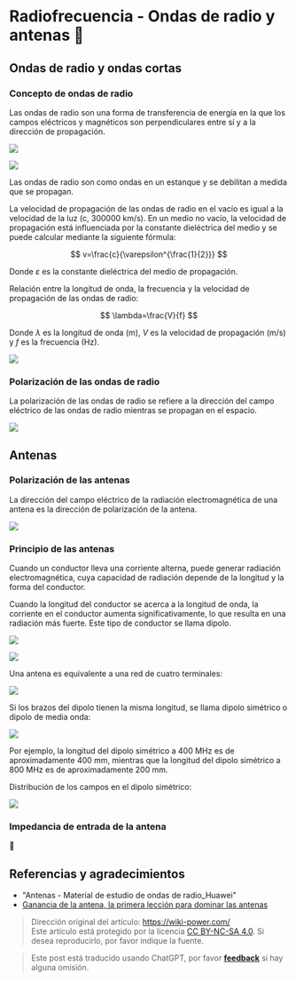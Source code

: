 # Radiofrecuencia - Ondas de radio y antenas 🚧

## Ondas de radio y ondas cortas

### Concepto de ondas de radio

Las ondas de radio son una forma de transferencia de energía en la que los campos eléctricos y magnéticos son perpendiculares entre sí y a la dirección de propagación.

![](https://img.wiki-power.com/d/wiki-media/img/20220328151806.png)

![](https://img.wiki-power.com/d/wiki-media/img/20220328152954.png)

Las ondas de radio son como ondas en un estanque y se debilitan a medida que se propagan.

La velocidad de propagación de las ondas de radio en el vacío es igual a la velocidad de la luz (c, 300000 km/s). En un medio no vacío, la velocidad de propagación está influenciada por la constante dieléctrica del medio y se puede calcular mediante la siguiente fórmula:

$$
v=\frac{c}{\varepsilon^{\frac{1}{2}}}
$$

Donde $\varepsilon$ es la constante dieléctrica del medio de propagación.

Relación entre la longitud de onda, la frecuencia y la velocidad de propagación de las ondas de radio:

$$
\lambda=\frac{V}{f}
$$

Donde $\lambda$ es la longitud de onda (m), $V$ es la velocidad de propagación (m/s) y $f$ es la frecuencia (Hz).

![](https://img.wiki-power.com/d/wiki-media/img/20220328153416.png)

### Polarización de las ondas de radio

La polarización de las ondas de radio se refiere a la dirección del campo eléctrico de las ondas de radio mientras se propagan en el espacio.

![](https://img.wiki-power.com/d/wiki-media/img/20220328153533.png)

## Antenas

### Polarización de las antenas

La dirección del campo eléctrico de la radiación electromagnética de una antena es la dirección de polarización de la antena.

![](https://img.wiki-power.com/d/wiki-media/img/20220328153749.png)

### Principio de las antenas

Cuando un conductor lleva una corriente alterna, puede generar radiación electromagnética, cuya capacidad de radiación depende de la longitud y la forma del conductor.

Cuando la longitud del conductor se acerca a la longitud de onda, la corriente en el conductor aumenta significativamente, lo que resulta en una radiación más fuerte. Este tipo de conductor se llama dipolo.

![](https://img.wiki-power.com/d/wiki-media/img/20220328154244.png)

![](https://img.wiki-power.com/d/wiki-media/img/20220328154355.png)

Una antena es equivalente a una red de cuatro terminales:

![](https://img.wiki-power.com/d/wiki-media/img/20220328154327.png)

Si los brazos del dipolo tienen la misma longitud, se llama dipolo simétrico o dipolo de media onda:

![](https://img.wiki-power.com/d/wiki-media/img/20220328154512.png)

Por ejemplo, la longitud del dipolo simétrico a 400 MHz es de aproximadamente 400 mm, mientras que la longitud del dipolo simétrico a 800 MHz es de aproximadamente 200 mm.

Distribución de los campos en el dipolo simétrico:

![](https://img.wiki-power.com/d/wiki-media/img/20220328154749.png)

### Impedancia de entrada de la antena

🚧

## Referencias y agradecimientos

- "Antenas - Material de estudio de ondas de radio_Huawei"
- [Ganancia de la antena, la primera lección para dominar las antenas](https://rf.eefocus.com/article/id-335204)

> Dirección original del artículo: <https://wiki-power.com/>  
> Este artículo está protegido por la licencia [CC BY-NC-SA 4.0](https://creativecommons.org/licenses/by/4.0/deed.zh). Si desea reproducirlo, por favor indique la fuente.

> Este post está traducido usando ChatGPT, por favor [**feedback**](https://github.com/linyuxuanlin/Wiki_MkDocs/issues/new) si hay alguna omisión.
